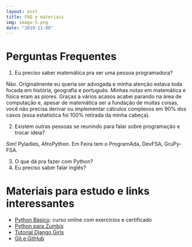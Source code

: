 ```yaml
---
layout: post
title: FAQ e materiais
img: image-5.png
date: "2019-11-08"
---
```


# Perguntas Frequentes

1. Eu preciso saber matemática pra ser uma pessoa programadora?

Não. Originalmente eu queria ser advogada e minha atenção estava toda focada em história, geografia e português. Minhas notas em matemática e física eram as piores. Graças a vários acasos acabei parando na área de computação e, apesar de matemática ser a fundação de muitas coisas, você não precisa derivar ou implementar cálculos complexos em 90% dos casos (essa estatística foi 100% retirada da minha cabeça). 

2. Existem outras pessoas se reunindo para falar sobre programação e trocar ideia?

Sim! Pyladies, AfroPython.
Em Feira tem o ProgramAda, DevFSA, GruPy-FSA.

3. O que dá pra fazer com Python?
4. Eu preciso saber falar inglês?

# Materiais para estudo e links interessantes

* [Python Básico](https://solyd.com.br/treinamentos/python-basico): curso online com exercícios e certificado
* [Python para Zumbis](https://github.com/fmasanori/PPZ)
* [Tutorial Django Girls](https://tutorial.djangogirls.org/pt/)
* [Git e GitHub]()
